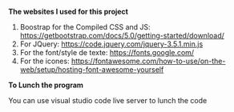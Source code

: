 **The websites I used for this project**

1. Boostrap for the Compiled CSS and JS: https://getbootstrap.com/docs/5.0/getting-started/download/
2. For JQuery: https://code.jquery.com/jquery-3.5.1.min.js
3. For the font/style de texte: https://fonts.google.com/ 
4. For the icones: https://fontawesome.com/how-to-use/on-the-web/setup/hosting-font-awesome-yourself

**To Lunch the program**

You can use visual studio code live server to lunch the code
